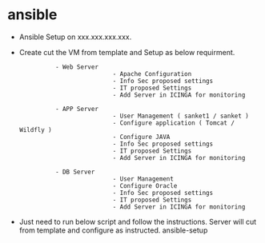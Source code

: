 # ansible
- Ansible Setup on xxx.xxx.xxx.xxx.
- Create cut the VM from template and Setup as below requirment. 

                - Web Server
                                - Apache Configuration
                                - Info Sec proposed settings
                                - IT proposed Settings
                                - Add Server in ICINGA for monitoring
                                
                - APP Server
                                - User Management ( sanket1 / sanket )
                                - Configure application ( Tomcat / Wildfly )
                                - Configure JAVA
                                - Info Sec proposed settings
                                - IT proposed Settings
                                - Add Server in ICINGA for monitoring
                                
                - DB Server
                                - User Management
                                - Configure Oracle
                                - Info Sec proposed settings
                                - IT proposed Settings
                                - Add Server in ICINGA for monitoring
                                
- Just need to run below script and follow the instructions.  Server will cut from template and configure as instructed. 
                ansible-setup
